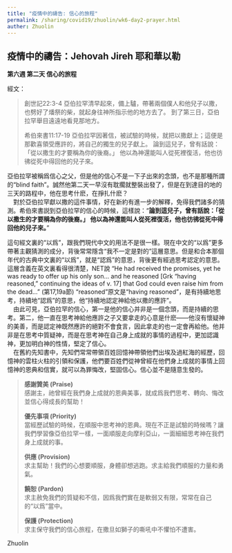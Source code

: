 ```yaml
---
title: "疫情中的禱告: 信心的旅程"
permalink: /sharing/covid19/zhuolin/wk6-day2-prayer.html
auther: Zhuolin
---
```

## 疫情中的禱告：Jehovah Jireh 耶和華以勒

**第六週 第二天 信心的旅程**  

經文：  
> 創世記22:3-4 亞伯拉罕清早起來，備上驢，帶著兩個僕人和他兒子以撒，也劈好了燔祭的柴，就起身往神所指示他的地方去了。 到了第三日，亞伯拉罕舉目遠遠地看見那地方。  
>
> 希伯來書11:17-19 亞伯拉罕因著信，被試驗的時候，就把以撒獻上；這便是那歡喜領受應許的，將自己的獨生的兒子獻上。 論到這兒子，曾有話說：「從以撒生的才要稱為你的後裔。」 他以為神還能叫人從死裡復活，他也彷彿從死中得回他的兒子來。  

亞伯拉罕被稱爲信心之父，但是他的信心不是一下子出來的念頭，也不是那種所謂的“blind faith”。誠然他第二天一早沒有耽擱就整裝出發了，但是在到達目的地的三天的路程中，他在思考什麽，在掙扎什麽？  
　對於亞伯拉罕獻以撒的這件事情，好在新約有進一步的解釋，免得我們諸多的猜測。希伯來書説到亞伯拉罕的信心的時候，這樣說：“**論到這兒子，曾有話說：「從以撒生的才要稱為你的後裔。」 他以為神還能叫人從死裡復活，他也彷彿從死中得回他的兒子來。**”  

這句經文裏的“以爲”，跟我們現代中文的用法不是很一樣。現在中文的“以爲”更多帶著主觀猜測的成分，背後常常隱含“我不一定是對的”這層意思。但是和合本那個年代的古典中文裏的“以爲”，就是“認爲”的意思，背後更有經過思考認定的意思。這層含義在英文裏看得很清楚，NET說 “He had received the promises, yet he was ready to offer up his only son… and he reasoned [Grk “having reasoned,” continuing the ideas of v. 17] that God could even raise him from the dead…” (第17,19a節) “reasoned”原文是“having reasoned”，是有持續地思考，持續地“認爲”的意思，他“持續地認定神給他以撒的應許”。  
　由此可見，亞伯拉罕的信心，第一是他的信心并非是一個念頭，而是持續的思考。第二，他一直在思考神給他應許之子又要拿走的心意是什麽——他沒有懷疑神的美善，而是認定神既然應許的絕對不會食言，因此拿走的也一定會再給他。他并非是在思考中質疑神，而是在思考神在自己身上成就的事情的過程中，更加認識神，更加明白神的性情，堅定了信心。  
　在舊約先知書中，先知們常常帶領百姓回憶神帶領他們出埃及過紅海的經歷，回憶神的雲柱火柱的引領和保護，他們要百姓們從神曾經在他們身上成就的事情上回憶神的恩典和信實，就可以為罪悔改，堅固信心。信心並不是隨意生發的。  

> **感謝贊美 (Praise)**  
> 感謝主，祂曾經在我們身上成就的恩典美事，就成爲我們思考、轉向、悔改並信心得成長的幫助！  
>
> **優先事項 (Priority)**  
>當經歷試驗的時候，在順服中思考神的恩典。現在不正是試驗的時候嗎？讓我們學習像亞伯拉罕一樣，一面順服走向摩利亞山，一面細細思考神在我們身上成就的事。  
>
> **供應 (Provision)**  
>求主幫助！我們的心想要順服，身體卻想逃跑。求主給我們順服的力量和勇氣。  
>
> **饒恕 (Pardon)**  
>求主赦免我們的質疑和不信，因爲我們實在是軟弱又有限，常常在自己的“以爲”當中。  
>
> **保護 (Protection)**  
>求主保守我們的信心旅程，在撒旦如獅子的嘶吼中不懼怕不遭害。  

Zhuolin  
